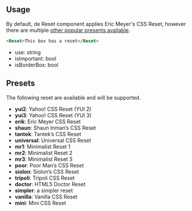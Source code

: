 ## Usage

By default, de Reset component applies Eric Meyer's CSS Reset, however there are multiple [other popular presents available](#Presets).

```html
<Reset>This box has a reset</Reset>
```

- use: string
- isImportant: bool
- isBorderBox: bool

## Presets

The following reset are available and will be supported.

- **yui2**: Yahoo! CSS Reset (YUI 2)
- **yui3**: Yahoo! CSS Reset (YUI 3)
- **erik**: Eric Meyer CSS Reset
- **shaun**: Shaun Inman’s CSS Reset
- **tantek**: Tantek’s CSS Reset
- **universal**: Universal CSS Reset
- **mr1**: Minimalist Reset 1
- **mr2**: Minimalist Reset 2
- **mr3**: Minimalist Reset 3
- **poor**: Poor Man’s CSS Reset
- **siolon**: Siolon’s CSS Reset
- **tripoli**: Tripoli CSS Reset
- **doctor**: HTML5 Doctor Reset
- **simpler**: a simpler reset
- **vanilla**: Vanilla CSS Reset
- **mini**: Mini CSS Reset

